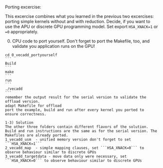 Porting excercise:

This excercise combines what you learned in the previous two excercises: porting simple kernels without and with reduction.
Decide, if you want to use the APU or discrete GPU programming model. Set export ```HSA_XNACK=1``` or ```=0``` appropriately.

0) CPU code to port yourself. Don't forget to port the Makefile, too, and validate you application runs on the GPU!
````
cd 0_vecadd_portyourself
```
Build
```  
make
```
run
```
./vecadd
```
remember the output result for the serial version to validate the offload version.
adapt Makefile for offload
port the example, build and run after every kernel you ported to ensure correctness.

1-3) Solution
The other three folders contain different flavors of the solution. Build and run instructions are the same as for the serial version. The Makefiles are already ported.
1_vecadd_usm  - unified memory version don't forget to set ```HSA_XNACK=1```
2_vecadd_map  - simple mapping clauses, set ```HSA_XNACK=0``` to observe behaviour similar to discrete GPUs
3_vecadd_targetdata - move data only were necessary, set ```HSA_XNACK=0``` to observe behaviour similar to discrete GPUs
